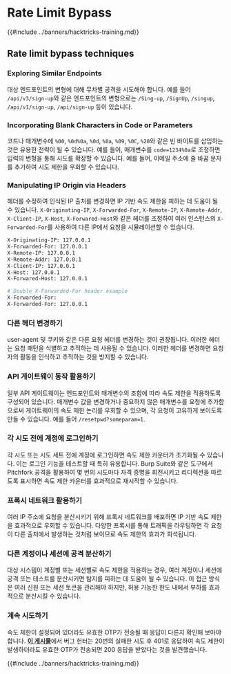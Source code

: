 # Rate Limit Bypass

{{#include ../banners/hacktricks-training.md}}

## Rate limit bypass techniques

### Exploring Similar Endpoints

대상 엔드포인트의 변형에 대해 무차별 공격을 시도해야 합니다. 예를 들어 `/api/v3/sign-up`와 같은 엔드포인트의 변형으로는 `/Sing-up`, `/SignUp`, `/singup`, `/api/v1/sign-up`, `/api/sign-up` 등이 있습니다.

### Incorporating Blank Characters in Code or Parameters

코드나 매개변수에 `%00`, `%0d%0a`, `%0d`, `%0a`, `%09`, `%0C`, `%20`와 같은 빈 바이트를 삽입하는 것은 유용한 전략이 될 수 있습니다. 예를 들어, 매개변수를 `code=1234%0a`로 조정하면 입력의 변형을 통해 시도를 확장할 수 있습니다. 예를 들어, 이메일 주소에 줄 바꿈 문자를 추가하여 시도 제한을 우회할 수 있습니다.

### Manipulating IP Origin via Headers

헤더를 수정하여 인식된 IP 출처를 변경하면 IP 기반 속도 제한을 피하는 데 도움이 될 수 있습니다. `X-Originating-IP`, `X-Forwarded-For`, `X-Remote-IP`, `X-Remote-Addr`, `X-Client-IP`, `X-Host`, `X-Forwared-Host`와 같은 헤더를 조정하여 여러 인스턴스의 `X-Forwarded-For`를 사용하여 다른 IP에서 요청을 시뮬레이션할 수 있습니다.
```bash
X-Originating-IP: 127.0.0.1
X-Forwarded-For: 127.0.0.1
X-Remote-IP: 127.0.0.1
X-Remote-Addr: 127.0.0.1
X-Client-IP: 127.0.0.1
X-Host: 127.0.0.1
X-Forwared-Host: 127.0.0.1

# Double X-Forwarded-For header example
X-Forwarded-For:
X-Forwarded-For: 127.0.0.1
```
### 다른 헤더 변경하기

user-agent 및 쿠키와 같은 다른 요청 헤더를 변경하는 것이 권장됩니다. 이러한 헤더는 요청 패턴을 식별하고 추적하는 데 사용될 수 있습니다. 이러한 헤더를 변경하면 요청자의 활동을 인식하고 추적하는 것을 방지할 수 있습니다.

### API 게이트웨이 동작 활용하기

일부 API 게이트웨이는 엔드포인트와 매개변수의 조합에 따라 속도 제한을 적용하도록 구성되어 있습니다. 매개변수 값을 변경하거나 중요하지 않은 매개변수를 요청에 추가함으로써 게이트웨이의 속도 제한 논리를 우회할 수 있으며, 각 요청이 고유하게 보이도록 만들 수 있습니다. 예를 들어 `/resetpwd?someparam=1`.

### 각 시도 전에 계정에 로그인하기

각 시도 또는 시도 세트 전에 계정에 로그인하면 속도 제한 카운터가 초기화될 수 있습니다. 이는 로그인 기능을 테스트할 때 특히 유용합니다. Burp Suite와 같은 도구에서 Pitchfork 공격을 활용하여 몇 번의 시도마다 자격 증명을 회전시키고 리디렉션을 따르도록 표시하면 속도 제한 카운터를 효과적으로 재시작할 수 있습니다.

### 프록시 네트워크 활용하기

여러 IP 주소에 요청을 분산시키기 위해 프록시 네트워크를 배포하면 IP 기반 속도 제한을 효과적으로 우회할 수 있습니다. 다양한 프록시를 통해 트래픽을 라우팅하면 각 요청이 다른 출처에서 발생하는 것처럼 보이므로 속도 제한의 효과가 희석됩니다.

### 다른 계정이나 세션에 공격 분산하기

대상 시스템이 계정별 또는 세션별로 속도 제한을 적용하는 경우, 여러 계정이나 세션에 공격 또는 테스트를 분산시키면 탐지를 피하는 데 도움이 될 수 있습니다. 이 접근 방식은 여러 신원 또는 세션 토큰을 관리해야 하지만, 허용 가능한 한도 내에서 부하를 효과적으로 분산시킬 수 있습니다.

### 계속 시도하기

속도 제한이 설정되어 있더라도 유효한 OTP가 전송될 때 응답이 다른지 확인해 보아야 합니다. [**이 게시물**](https://mokhansec.medium.com/the-2-200-ato-most-bug-hunters-overlooked-by-closing-intruder-too-soon-505f21d56732)에서 버그 헌터는 20번의 실패한 시도 후 401로 응답하여 속도 제한이 발생하더라도 유효한 OTP가 전송되면 200 응답을 받았다는 것을 발견했습니다.

{{#include ../banners/hacktricks-training.md}}
